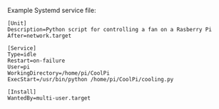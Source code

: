 Example Systemd service file:
```                                                           
[Unit]
Description=Python script for controlling a fan on a Rasberry Pi
After=network.target

[Service]
Type=idle
Restart=on-failure
User=pi
WorkingDirectory=/home/pi/CoolPi
ExecStart=/usr/bin/python /home/pi/CoolPi/cooling.py

[Install]
WantedBy=multi-user.target

```

